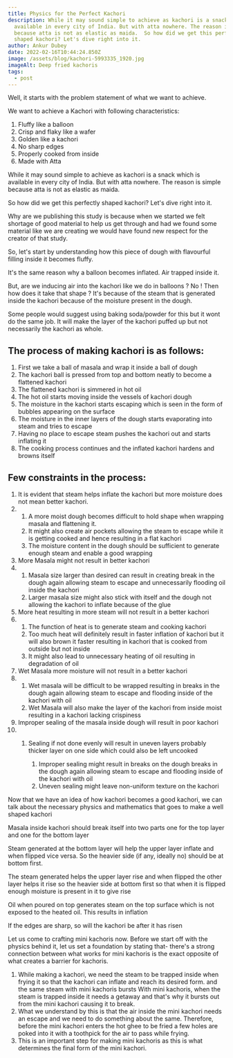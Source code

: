 ```yaml
---
title: Physics for the Perfect Kachori
description: While it may sound simple to achieve as kachori is a snack which is
  available in every city of India. But with atta nowhere. The reason is simple
  because atta is not as elastic as maida.  So how did we get this perfectly
  shaped kachori? Let's dive right into it.
author: Ankur Dubey
date: 2022-02-16T10:44:24.850Z
image: /assets/blog/kachori-5993335_1920.jpg
imageAlt: Deep fried kachoris
tags:
  - post
---
```

<div>

Well, it starts with the problem statement of what we want to achieve. 

We want to achieve a Kachori with following characteristics:

1. Fluffy like a balloon
2. Crisp and flaky like a wafer
3. Golden like a kachori
4. No sharp edges
5. Properly cooked from inside
6. Made with Atta

While it may sound simple to achieve as kachori is a snack which is available in every city of India. But with atta nowhere. The reason is simple because atta is not as elastic as maida.

So how did we get this perfectly shaped kachori? Let's dive right into it.

Why are we publishing this study is because when we started we felt shortage of good material to help us get through and had we found some material like we are creating we would have found new respect for the creator of that study.

</div>

<div>

So, let's start by understanding how this piece of dough with flavourful filling inside it becomes fluffy.

It's the same reason why a balloon becomes inflated. Air trapped inside it.

But, are we inducing air into the kachori like we do in balloons ? No ! Then how does it take that shape ? It's because of the steam that is generated inside the kachori because of the moisture present in the dough.

Some people would suggest using baking soda/powder for this but it wont do the same job. It will make the layer of the kachori puffed up but not necessarily the kachori as whole.

## The process of making kachori is as follows:

1. First we take a ball of masala and wrap it inside a ball of dough
2. The kachori ball is pressed from top and bottom neatly to become a flattened kachori
3. The flattened kachori is simmered in hot oil
4. The hot oil starts moving inside the vessels of kachori dough
5. The moisture in the kachori starts escaping which is seen in the form of bubbles appearing on the surface
6. The moisture in the inner layers of the dough starts evaporating into steam and tries to escape
7. Having no place to escape steam pushes the kachori out and starts inflating it
8. The cooking process continues and the inflated kachori hardens and browns itself

</div>

<div>

## Few constraints in the process:

</div>

1. It is evident that steam helps inflate the kachori but more moisture does not mean better kachori. 
2. 1. A more moist dough becomes difficult to hold shape when wrapping masala and flattening it.
   2. It might also create air pockets allowing the steam to escape while it is getting cooked and hence resulting in a flat kachori
   3. The moisture content in the dough should be sufficient to generate enough steam and enable a good wrapping
3. More Masala might not result in better kachori
4. 1. Masala size larger than desired can result in creating break in the dough again allowing steam to escape and unnecessarily flooding oil inside the kachori
   2. Larger masala size might also stick with itself and the dough not allowing the kachori to inflate because of the glue
5. More heat resulting in more steam will not result in a better kachori
6. 1. The function of heat is to generate steam and cooking kachori
   2. Too much heat will definitely result in faster inflation of kachori but it will also brown it faster resulting in kachori that is cooked from outside but not inside
   3. It might also lead to unnecessary heating of oil resulting in degradation of oil
7. Wet Masala more moisture will not result in a better kachori
8. 1. Wet masala will be difficult to be wrapped resulting in breaks in the dough again allowing steam to escape and flooding inside of the kachori with oil
   2. Wet Masala will also make the layer of the kachori from inside moist resulting in a kachori lacking crispiness
9. Improper sealing of the masala inside dough will result in poor kachori
10. 1. Sealing if not done evenly will result in uneven layers probably thicker layer on one side which could also be left uncooked

       1. Improper sealing might result in breaks on the dough breaks in the dough again allowing steam to escape and flooding inside of the kachori with oil
       2. Uneven sealing might leave non-uniform texture on the kachori

</div>

<div>

Now that we have an idea of how kachori becomes a good kachori, we can talk about the necessary physics and mathematics that goes to make a well shaped kachori

Masala inside kachori should break itself into two parts one for the top layer and one for the bottom layer

Steam generated at the bottom layer will help the upper layer inflate and when flipped vice versa. So the heavier side (if any, ideally no) should be at bottom first.

The steam generated helps the upper layer rise and when flipped the other layer helps it rise so the heavier side at bottom first so that when it is flipped enough moisture is present in it to give rise

Oil when poured on top generates steam on the top surface which is not exposed to the heated oil. This results in inflation

If the edges are sharp, so will the kachori be after it has risen

</div>

<div>

Let us come to crafting mini kachoris now. Before we start off with the physics behind it, let us set a foundation by stating that- there's a strong connection between what works for mini kachoris is the exact opposite of what creates a barrier for kachoris.

1. While making a kachori, we need the steam to be trapped inside when frying it so that the kachori can inflate and reach its desired form. and the same steam with mini kachoris bursts With mini kachoris, when the steam is trapped inside it needs a getaway and that's why it bursts out from the mini kachori causing it to break.
2. What we understand by this is that the air inside the mini kachori needs an escape and we need to do something about the same. Therefore, before the mini kachori enters the hot ghee to be fried a few holes are poked into it with a toothpick for the air to pass while frying.
3. This is an important step for making mini kachoris as this is what determines the final form of the mini kachori.